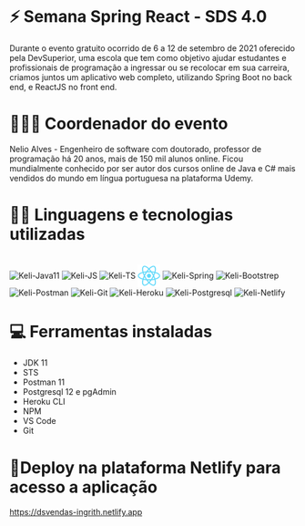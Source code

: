 # ⚡️ Semana Spring React - SDS 4.0
 
Durante o evento gratuito ocorrido de 6 a 12 de setembro de 2021 oferecido pela DevSuperior, uma escola que tem como objetivo ajudar estudantes e profissionais de 
programação a ingressar ou se recolocar em sua carreira, criamos juntos um aplicativo web completo, utilizando Spring Boot no back end, e ReactJS no front end.

# 👨🏻‍💻  Coordenador do evento

Nelio Alves - Engenheiro de software com doutorado, professor de programação há 20 anos, mais de 150 mil alunos online. 
Ficou mundialmente conhecido por ser autor dos cursos online de Java e C# mais vendidos do mundo em língua portuguesa na plataforma Udemy.

# 👏🏼  Linguagens e tecnologias utilizadas

<div style="display: inline_block"><br>
  <img align="center" alt="Keli-Java11" height="40" width="40" src="https://lh3.googleusercontent.com/9xOdhzHjw8Y7G8CJW8OAPCNDLnItODsnzSe_LVUfxBaOc0C2J8eeE8gt_AST286ZCZ9LBQ=s81">
  <img align="center" alt="Keli-JS" height="40" width="40" src="https://lh3.googleusercontent.com/OJV1b42FfamwTdBjyR0WFjAtGioANWnmShUPMx0oljMM1UpqC2l1hqPHCP9W_-mqD-Q14A=s81">
  <img align="center" alt="Keli-TS" height="40" width="40" src="https://lh3.googleusercontent.com/Gt2NNxe2yja8w6lRBzrhodaGaKbOcT0fL6Iy34zIk2JlFUmIMvSWCSkZJvMmFsD0bU1fCQ=s84">
  <img align="center" alt="Keli-React" height="40" width="40" src="https://raw.githubusercontent.com/devicons/devicon/master/icons/react/react-original.svg">
  <img align="center" alt="Keli-Spring" height="40" width="40" src="https://img.icons8.com/color/2x/spring-logo.png">
  <img align="center" alt="Keli-Bootstrep" height="40" width="40" src="https://getbootstrap.com.br/docs/4.1/assets/img/bootstrap-stack.png">
  <img align="center" alt="Keli-Postman" height="40" width="40" src="https://lh3.googleusercontent.com/nThKz9TJ50Hq7f-rG8vhW9t2djAn5fbOguxqjAtOSMvuE0gsdk-pPPR769dD8DFhhESmkdo=s85">
  <img align="center" alt="Keli-Git" height="40" width="40" src="https://lh3.googleusercontent.com/RG4OebubmRXibNVnkyOwd7c54de3djSqxx9WLSC6bhd6ay6fv4ES2mkb28bN6qjUPjxQ=s85"> 
  <img align="center" alt="Keli-Heroku" height="40" width="40" src="https://lh3.googleusercontent.com/2MOc7imHy0z1EnUEHUBKLo4x2B_mIdsW9Pbk-dZy_Kjx2JAaXN9B084MTUXeQCXzwXfk=s87"> 
  <img align="center" alt="Keli-Postgresql" height="40" width="40" src="https://lh3.googleusercontent.com/bF8Ng8wEIAsYHl9PlprsrPBUecSQDXPt6sOBQP7CqvVnRXGfEZvNoOEeY70RYhBRILbamg=s85"> 
  <img align="center" alt="Keli-Netlify" height="40" width="40" src="https://camo.githubusercontent.com/c8a3dd0309eabdf69cf932a8450e2711307502a47703c54024f4678c41d497ba/68747470733a2f2f7777772e6e65746c6966792e636f6d2f696d672f70726573732f6c6f676f732f6c6f676f6d61726b2e706e67"> 

</div>

# 💻 Ferramentas instaladas

<ul>
<li>JDK 11 </li>
<li>STS </li>
<li>Postman 11 </li>
<li>Postgresql 12 e pgAdmin </li>
<li>Heroku CLI  </li>
<li>NPM </li>
<li>VS Code</li>
<li>Git </li>
</ul>

# 🎉Deploy na plataforma Netlify para acesso a aplicação

https://dsvendas-ingrith.netlify.app




